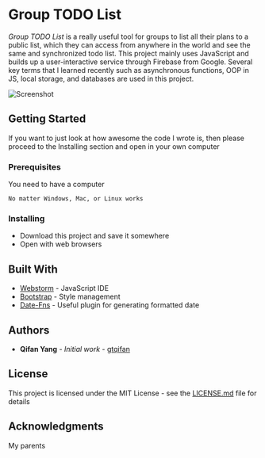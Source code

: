 # Group TODO List

*Group TODO List* is a really useful tool for groups to list all their plans to a public list, which they can access from anywhere in the world and see the same and synchronized todo list. This project mainly uses JavaScript and builds up a user-interactive service through Firebase from Google. Several key terms that I learned recently such as asynchronous functions, OOP in JS, local storage, and databases are used in this project. 

![Screenshot](https://s1.ax1x.com/2020/05/26/tiKoo4.png) 

## Getting Started

If you want to just look at how awesome the code I wrote is, then please proceed to the Installing section and open in your own computer

### Prerequisites

You need to have a computer

```
No matter Windows, Mac, or Linux works
```

### Installing

- Download this project and save it somewhere
- Open with web browsers

## Built With

* [Webstorm](https://www.jetbrains.com/webstorm/) - JavaScript IDE
* [Bootstrap](https://getbootstrap.com/) - Style management
* [Date-Fns](https://date-fns.org/) - Useful plugin for generating formatted date

## Authors

* **Qifan Yang** - *Initial work* - [gtqifan](https://github.com/gtqifan)

## License

This project is licensed under the MIT License - see the [LICENSE.md](LICENSE.md) file for details

## Acknowledgments

My parents

